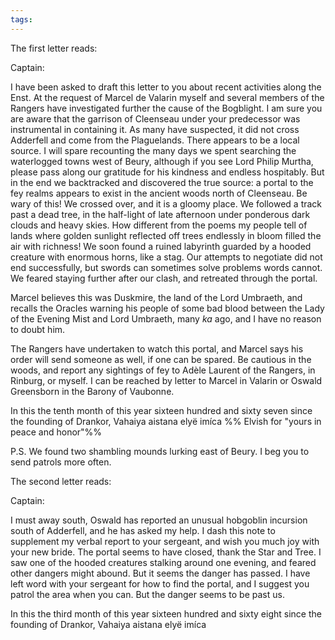 ```yaml
---
tags: 
---
```


The first letter reads:

Captain:

I have been asked to draft this letter to you about recent activities along the Enst. At the request of Marcel de Valarin myself and several members of the Rangers have investigated further the cause of the Bogblight. I am sure you are aware that the garrison of Cleenseau under your predecessor was instrumental in containing it. As many have suspected, it did not cross Adderfell and come from the Plaguelands. There appears to be a local source. I will spare recounting the many days we spent searching the waterlogged towns west of Beury, although if you see Lord Philip Murtha, please pass along our gratitude for his kindness and endless hospitably. But in the end we backtracked and discovered the true source: a portal to the fey realms appears to exist in the ancient woods north of Cleenseau. Be wary of this! We crossed over, and it is a gloomy place. We followed a track past a dead tree, in the half-light of late afternoon under ponderous dark clouds and heavy skies. How different from the poems my people tell of lands where golden sunlight reflected off trees  endlessly in bloom filled the air with richness! We soon found a ruined labyrinth guarded by a hooded creature with enormous horns, like a stag. Our attempts to negotiate did not end successfully, but swords can sometimes solve problems words cannot. We feared staying further after our clash, and retreated through the portal. 

Marcel believes this was Duskmire, the land of the Lord Umbraeth, and recalls the Oracles warning his people of some bad blood between the Lady of the Evening Mist and Lord Umbraeth, many *ka* ago, and I have no reason to doubt him. 

The Rangers have undertaken to watch this portal, and Marcel says his order will send someone as well, if one can be spared. Be cautious in the woods, and report any sightings of fey to Adèle Laurent of the Rangers, in Rinburg, or myself. I can be reached by letter to Marcel in Valarin or Oswald Greensborn in the Barony of Vaubonne. 

In this the tenth month of this year sixteen hundred and sixty seven since the founding of Drankor,
Vahaiya
aistana elyë imíca
%% Elvish for "yours in peace and honor"%%

P.S. We found two shambling mounds lurking east of Beury. I beg you to send patrols more often.

The second letter reads:

Captain:

I must away south, Oswald has reported an unusual hobgoblin incursion south of Adderfell, and he has asked my help. I dash this note to supplement my verbal report to your sergeant, and wish you much joy with your new bride. The portal seems to have closed, thank the Star and Tree. I saw one of the hooded creatures stalking around one evening, and feared other dangers might abound. But it seems the danger has passed. I have left word with your sergeant for how to find the portal, and I suggest you patrol the area when you can.  But the danger seems to be past us.

In this the third month of this year sixteen hundred and sixty eight since the founding of Drankor,
Vahaiya
aistana elyë imíca